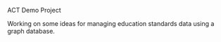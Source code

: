 ACT Demo Project

Working on some ideas for managing education standards data using a graph database.
